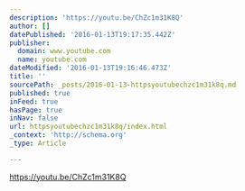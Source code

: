 ```yaml
---
description: 'https://youtu.be/ChZc1m31K8Q'
author: []
datePublished: '2016-01-13T19:17:35.442Z'
publisher:
  domain: www.youtube.com
  name: youtube.com
dateModified: '2016-01-13T19:16:46.473Z'
title: ''
sourcePath: _posts/2016-01-13-httpsyoutubechzc1m31k8q.md
published: true
inFeed: true
hasPage: true
inNav: false
url: httpsyoutubechzc1m31k8q/index.html
_context: 'http://schema.org'
_type: Article

---
```

https://youtu.be/ChZc1m31K8Q